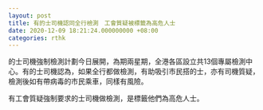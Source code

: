 ```yaml
---
layout: post
title: 有的士司機認同全行檢測　工會質疑被標籤為高危人士
date: 2020-12-09 18:21:24.000000000 +08:00
categories: rthk
---
```


的士司機強制檢測計劃今日展開，為期兩星期，全港各區設立共13個專屬檢測中心。有的士司機認為，如果全行都做檢測，有助吸引市民搭的士，亦有司機質疑，檢測後如有帶病毒的市民乘車，同樣有風險。

有工會質疑強制要求的士司機做檢測，是標籤他們為高危人士。
